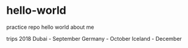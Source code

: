 # hello-world
practice repo
hello world
about me

trips 2018
  Dubai - September
  Germany - October
  Iceland - December

